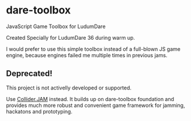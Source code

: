 # dare-toolbox

JavaScript Game Toolbox for LudumDare

Created Specially for LudumDare 36 during warm up.

I would prefer to use this simple toolbox instead of
a full-blown JS game engine,
because engines failed me multiple times in previous jams.

## Deprecated!

This project is not activelly developed or supported.

Use [Collider.JAM](https://github.com/invider/collider.jam) instead.
It builds up on dare-toolbox foundation
and provides much more robust and convenient
game framework for jamming, hackatons and prototyping.

